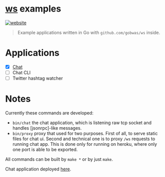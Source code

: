 # [ws](https://github.com/gobwas/ws) examples

[![website][website-image]][website-url]

> Example applications written in Go with `github.com/gobwas/ws` inside.

# Applications

- [x] [Chat](https://github.com/gobwas/ws-examples/tree/master/src/chat)
- [ ] Chat CLI
- [ ] Twitter hashtag watcher

# Notes

Currently these commands are developed:
- `bin/chat` the chat application, which is listening raw tcp socket and
  handles [jsonrpc]-like messages.
- `bin/proxy` proxy that used for two purposes. First of all, to serve static
  files for chat ui. Second and technical one is to proxy `/ws` requests to
  running chat app. This is done only for running on heroku, where only one port
  is able to be exported.

All commands can be built by `make *` or by just `make`.

Chat application deployed [here][website-url].

[website-image]: https://img.shields.io/website-up-down-green-red/http/vast-beyond-95791.herokuapp.com.svg?label=running-example
[website-url]:   https://vast-beyond-95791.herokuapp.com/#!/chat

